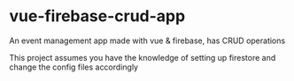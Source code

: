 # vue-firebase-crud-app
An event management app made with vue &amp; firebase, has CRUD operations

This project assumes you have the knowledge of setting up firestore and change the config files accordingly
